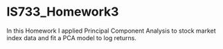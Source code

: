 # IS733_Homework3
In this Homework I applied Principal Component Analysis to stock market index data and fit a PCA model to log returns.
